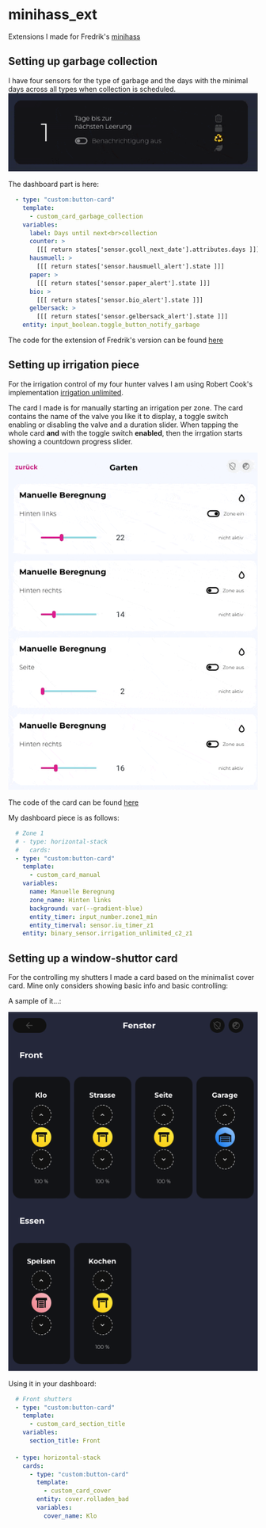 # minihass_ext
Extensions I made for Fredrik's [minihass](https://github.com/fredrikpersson92/minihass/)


## Setting up garbage collection

I have four sensors for the type of garbage and the days with the minimal days across all types when collection is scheduled.
![](/pictures/garbage_collection.gif)

The dashboard part is here:

```yaml
  - type: "custom:button-card"
    template:
      - custom_card_garbage_collection
    variables:
      label: Days until next<br>collection
      counter: >
        [[[ return states['sensor.gcoll_next_date'].attributes.days ]]]
      hausmuell: >
        [[[ return states['sensor.hausmuell_alert'].state ]]]
      paper: >
        [[[ return states['sensor.paper_alert'].state ]]]
      bio: >
        [[[ return states['sensor.bio_alert'].state ]]]
      gelbersack: >
        [[[ return states['sensor.gelbersack_alert'].state ]]]
    entity: input_boolean.toggle_button_notify_garbage
```

The code for the extension of Fredrik's version can be found [here](https://) 

## Setting up irrigation piece

For the irrigation control of my four hunter valves I am using Robert Cook's implementation [irrigation unlimited](https://github.com/rgc99/irrigation_unlimited).

The card I made is for manually starting an irrigation per zone.
The card contains the name of the valve you like it to display, a toggle switch enabling or disabling the valve and a duration slider.
When tapping the whole card **and** with the toggle switch **enabled**, then the irrgation starts showing a countdown progress slider.

![](/pictures/an_irrigation_cards.gif)

The code of the card can be found [here](https://github.com/HaukeMarkus/minihass_ext/blob/main/custom_cards/custom_card_irrigation/custom_card_manual.yaml)

My dashboard piece is as follows:

```yaml
  # Zone 1
  # - type: horizontal-stack
  #   cards:
  - type: "custom:button-card"
    template:
      - custom_card_manual
    variables:
      name: Manuelle Beregnung
      zone_name: Hinten links
      background: var(--gradient-blue)
      entity_timer: input_number.zone1_min
      entity_timerval: sensor.iu_timer_z1
    entity: binary_sensor.irrigation_unlimited_c2_z1

```

## Setting up a window-shuttor card

For the controlling my shutters I made a card based on the minimalist cover card. 
Mine only considers showing basic info and basic controlling:

A sample of it...:

![](/pictures/shutters.png)

Using it in your dashboard:

```yaml
  # Front shutters
  - type: "custom:button-card"
    template:
      - custom_card_section_title
    variables:
      section_title: Front

  - type: horizontal-stack
    cards:
      - type: "custom:button-card"
        template:
          - custom_card_cover
        entity: cover.rolladen_bad
        variables:
          cover_name: Klo
```
